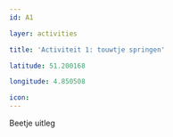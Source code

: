 ```yaml
---
id: A1

layer: activities

title: 'Activiteit 1: touwtje springen'

latitude: 51.200168

longitude: 4.850508

icon:
---
```


Beetje uitleg
